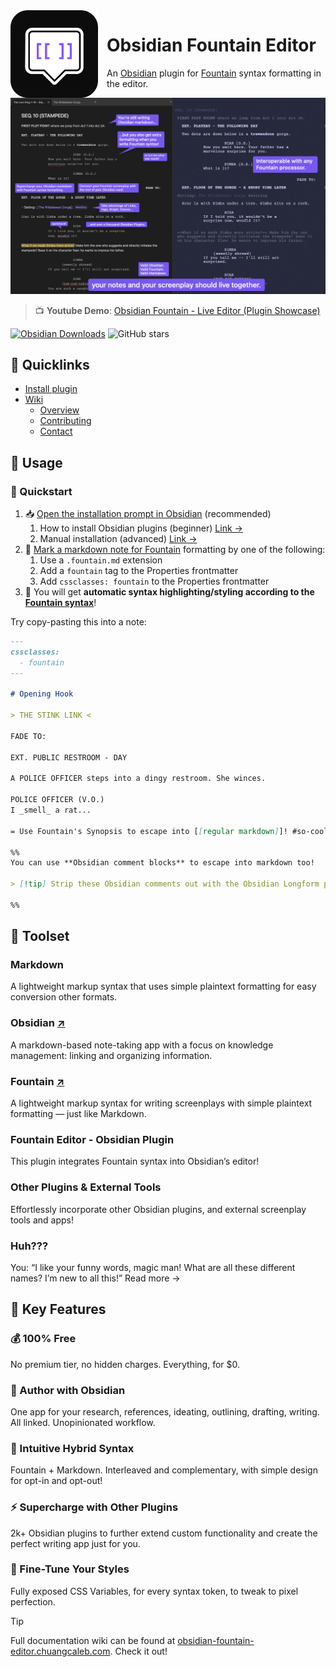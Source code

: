 <img align="left" width="140ch" style='margin-right:1em' src="docs/src/assets/obsidian-fountain-editor-logo.svg"/>

# Obsidian Fountain Editor

An [Obsidian](https://obsidian.md) plugin for [Fountain](https://fountain.io) syntax formatting in the editor.

![banner](docs/src/assets/banner.png)

> 📺 **Youtube Demo**: [Obsidian Fountain - Live Editor (Plugin Showcase)](https://youtu.be/GORryaw32sI)

[![Obsidian Downloads](https://img.shields.io/badge/dynamic/json?logo=obsidian&color=%23483699&label=downloads&query=%24%5B%22fountain-editor%22%5D.downloads&url=https%3A%2F%2Fraw.githubusercontent.com%2Fobsidianmd%2Fobsidian-releases%2Fmaster%2Fcommunity-plugin-stats.json)](https://obsidian.md/plugins?id=fountain-editor) ![GitHub stars](https://img.shields.io/github/stars/chuangcaleb/obsidian-fountain-editor?logo=github&style=flat)

## 🔗 Quicklinks

- [Install plugin](https://obsidian.md/plugins?search=fountain-editor)
- [Wiki](https://obsidian-fountain-editor.chuangcaleb.com)
  - [Overview](docs/src/content/docs/start-here/overview.mdx)
  - [Contributing](docs/src/content/docs/contributing/index.md)
  - [Contact](docs/src/content/docs/contributing/contact.md)

## 🔨 Usage

### 🏁 Quickstart

1. 📥 [Open the installation prompt in Obsidian](https://obsidian.md/plugins?id=fountain-editor) (recommended)
   1. How to install Obsidian plugins (beginner) [Link →](https://help.obsidian.md/Extending+Obsidian/Community+plugins)
   2. Manual installation (advanced) [Link →](#-manual-installation)
2. 📄 [Mark a markdown note for Fountain](/references/marking-fountain) formatting by one of the following:
   1. Use a `.fountain.md` extension
   2. Add a `fountain` tag to the Properties frontmatter
   3. Add `cssclasses: fountain` to the Properties frontmatter
3. 🎨 You will get **automatic syntax highlighting/styling according to the [Fountain syntax](https://fountain.io/syntax/)**!

Try copy-pasting this into a note:

```markdown
---
cssclasses:
  - fountain
---

# Opening Hook

> THE STINK LINK <

FADE TO:

EXT. PUBLIC RESTROOM - DAY

A POLICE OFFICER steps into a dingy restroom. She winces.

POLICE OFFICER (V.O.)
I _smell_ a rat...

= Use Fountain's Synopsis to escape into [[regular markdown]]! #so-cool

%%
You can use **Obsidian comment blocks** to escape into markdown too!

> [!tip] Strip these Obsidian comments out with the Obsidian Longform plugin!

%%
```

## 🧰 Toolset

### Markdown

A lightweight markup syntax that uses simple plaintext formatting for easy conversion other formats.

### Obsidian [↗](https://obsidian.md)

A markdown-based note-taking app with a focus on knowledge management: linking and organizing information.

### Fountain [↗](https://fountain.io)

A lightweight markup syntax for writing screenplays with simple plaintext formatting — just like Markdown.

### Fountain Editor - Obsidian Plugin

This plugin integrates Fountain syntax into Obsidian’s editor!

### Other Plugins & External Tools

Effortlessly incorporate other Obsidian plugins, and external screenplay tools and apps!

### Huh???

You: “I like your funny words, magic man! What are all these different names? I’m new to all this!” Read more →

## 🌟 Key Features

### 💰 100% Free

No premium tier, no hidden charges. Everything, for $0.

### 📝 Author with Obsidian

One app for your research, references, ideating, outlining, drafting, writing. All linked. Unopinionated workflow.

### 💱 Intuitive Hybrid Syntax

Fountain + Markdown. Interleaved and complementary, with simple design for opt-in and opt-out!

### ⚡ Supercharge with Other Plugins

2k+ Obsidian plugins to further extend custom functionality and create the perfect writing app just for you.

### 🔧 Fine-Tune Your Styles

Fully exposed CSS Variables, for every syntax token, to tweak to pixel perfection.

> [!TIP]
> Full documentation wiki can be found at [obsidian-fountain-editor.chuangcaleb.com](https://obsidian-fountain-editor.chuangcaleb.com). Check it out!
